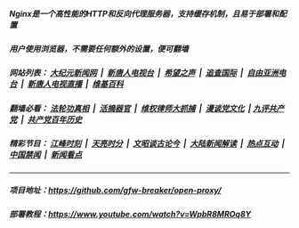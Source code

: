 ##### Nginx是一个高性能的HTTP和反向代理服务器，支持缓存机制，且易于部署和配置

##### 用户使用浏览器，不需要任何额外的设置，便可翻墙

##### 网站列表： [大纪元新闻网](http://134.209.56.161:10080/) &nbsp;|&nbsp; [新唐人电视台](http://134.209.56.161:8000/) &nbsp;|&nbsp; [希望之声](http://134.209.56.161:8200/) &nbsp;|&nbsp; [追查国际](http://134.209.56.161:10010/) &nbsp;|&nbsp; [自由亚洲电台](http://134.209.56.161:9800/) &nbsp;|&nbsp; [新唐人电视直播](http://134.209.56.161/) &nbsp;|&nbsp; [维基百科](http://134.209.56.161:8100/) 

##### 翻墙必看： [法轮功真相](http://134.209.56.161:10000/videos/truth.html) &nbsp;|&nbsp; [活摘器官](http://134.209.56.161:10000/videos/res/Organs/) &nbsp;|&nbsp; [维权律师大抓捕](http://134.209.56.161:10000/videos/709/) &nbsp;|&nbsp; [漫谈党文化](http://134.209.56.161:10000/videos/ccp.html) &nbsp;| [九评共产党](http://134.209.56.161:10000/videos/jiuping/) &nbsp;|&nbsp; [共产党百年历史](http://134.209.56.161:10000/videos/ccp.html)

##### 精彩节目： [江峰时刻](http://134.209.56.161/today-in-history/) &nbsp;|&nbsp; [天亮时分](http://134.209.56.161/tianliang/) &nbsp;|&nbsp; [文昭谈古论今](http://134.209.56.161/wenzhao/) &nbsp;|&nbsp; [大陆新闻解读](http://134.209.56.161/ntdtv-comedy/) &nbsp;|&nbsp; [热点互动](http://134.209.56.161/ntdtv-rdhd/) &nbsp;|&nbsp; [中国禁闻](http://134.209.56.161/ntdtv-news/) &nbsp;|&nbsp; [新闻看点](http://134.209.56.161/news-insight/)

---

##### 项目地址：https://github.com/gfw-breaker/open-proxy/
##### 部署教程：https://www.youtube.com/watch?v=WpbR8MROq8Y
